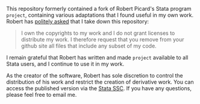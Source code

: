 This repository formerly contained a fork of Robert Picard's Stata program `project`, containing various adaptations that I found useful in my own work. Robert has [politely asked](https://www.statalist.org/forums/forum/general-stata-discussion/general/1467479-project-by-robert-picard-running-individual-do-files?p=1719270#post1719270) that I take down this repository:
> I own the copyrights to my work and I do not grant licenses to distribute my work. I therefore request that you remove from your github site all files that include any subset of my code.

I remain grateful that Robert has written and made `project` available to all Stata users, and I continue to use it in my work.

As the creator of the software, Robert has sole discretion to control the distribution of his work and restrict the creation of derivative work. You can access the published version via the [Stata SSC](https://ideas.repec.org/c/boc/bocode/s457685.html). If you have any questions, please feel free to email me.

